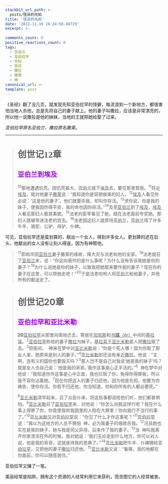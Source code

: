 ```yaml
---
stackbit_url_path: >-
  posts/怪异的先知
title: '怪异的先知'
date: '2011-11-19 16:24:58.48729'
excerpt: >-
  
comments_count: 0
positive_reactions_count: 0
tags: 
  - 亚伯兰
  - 亚伯拉罕
  - 先知
  - 圣经
  - 撒拉
  - 撒莱
  - 神
canonical_url: >-
template: post
---
```

<p>《圣经》翻了没几页，就发现先知亚伯拉罕的怪僻，每流浪到一个新地方，都很害怕当地人杀他，总是先将自己的妻子献上。他的妻子叫撒拉，应该是非常漂亮的，所以他一说撒拉是他的妹妹，当地的王就把她给娶了过来。</p>  <p><em>亚伯拉罕原名亚伯兰，撒拉原名撒莱。</em></p>  <hr />  <blockquote>   <h1><font face="黑体">创世记12章</font></h1>    <h2><font color="#9b00d3"><font style="font-weight: bold">亚伯兰到埃及</font></font></h2>    <p><sup>10</sup>那地遭遇饥荒。因饥荒甚大，<u>亚伯兰</u>就下<u>埃及</u>去，要在那里暂居。<sup>11</sup>将近<u>埃及</u>，就对他妻子<u>撒莱</u>说：“我知道你是容貌俊美的妇人。<sup>12</sup><u>埃及</u>人看见你必说：‘这是他的妻子’，他们就要杀我，却叫你存活。<sup>13</sup>求你说，你是我的妹子，使我因你得平安，我的命也因你存活。”<sup>14</sup>及至<u>亚伯兰</u>到了<u>埃及</u>，<u>埃及</u>人看见那妇人极其美貌。<sup>15</sup>法老的臣宰看见了她，就在法老面前夸奖她。那妇人就被带进法老的宫去。<sup>16</sup>法老因这妇人就厚待<u>亚伯兰</u>，<u>亚伯兰</u>得了许多牛羊、骆驼、公驴、母驴、仆婢。</p> </blockquote>  <p>可见，亚伯拉罕还是蛮划算的，献出一个女人，得到许多女人。更划算的还在后头，他献出的女人没有让别人得逞，因为有神帮他。</p>  <blockquote>   <p><sup>17</sup>耶和华因<u>亚伯兰</u>妻子撒莱的缘故，降大灾与法老和他的全家。<sup>18</sup>法老就召了<u>亚伯兰</u>来，说：“你这向我作的是什么事呢？为什么没有告诉我她是你的妻子？<sup>19</sup>为什么说她是你的妹子，以致我把她取来要作我的妻子？现在你的妻子在这里，可以带她走吧！”<sup>20</sup>于是法老吩咐人将<u>亚伯兰</u>和他妻子，并他所有的都送走了。</p> </blockquote>  <blockquote>   <h1><font style="font-weight: bold">创世记20章</font></h1>    <h2><font color="#9b00d3"><font style="font-weight: bold">亚伯拉罕和亚比米勒</font></font></h2>    <p><strong>20</strong><u>亚伯拉罕</u>从那里向南地迁去，寄居在<u>加低斯</u>和<u>书</u><a href="http://www.zdic.net/zd/zi/ZdicE7Zdic8FZdicA5.htm" target="_blank"><u>珥</u></a><u>（ěr）</u>中间的<u>基拉耳</u>。<sup>2</sup><u>亚伯拉罕</u>称他的妻子<u>撒拉</u>为妹子。<u>基拉耳</u>王<u>亚比米勒</u>差人把<u>撒拉</u>取了去。<sup>3</sup>但夜间，&#160; 神来在梦中对<u>亚比米勒</u>说：“你是个死人哪！因为你取了那女人来，她原来是别人的妻子。”<sup>4</sup><u>亚比米勒</u>却还没有亲近<u>撒拉</u>。他说：“主啊，连有义的国你也要毁灭吗？<sup>5</sup>那人岂不是自己对我说‘她是我的妹子’吗？就是女人也自己说：‘他是我的哥哥。’我作这事是心正手洁的。”<sup>6</sup>&#160; 神在梦中对他说：“我知道你作这事是心中正直，我也拦阻了你，免得你得罪我，所以我不容你沾着她。<sup>7</sup>现在你把这人的妻子归还他，因为他是先知，他要为你祷告，使你存活。你若不归还他，你当知道，你和你所有的人都必要死。”</p>    <p><sup>8</sup><u>亚比米勒</u>清早起来，召了众臣仆来，将这些事都说给他们听，他们都甚惧怕。<sup>9</sup><u>亚比米勒</u>召了<u>亚伯拉罕</u>来，对他说：“你怎么向我这样行呢？我在什么事上得罪了你，你竟使我和我国里的人陷在大罪里！你向我行不当行的事了。”<sup>10</sup><u>亚比米勒</u>又对<u>亚伯拉罕</u>说：“你见了什么才作这事呢？”<sup>11</sup><u>亚伯拉罕</u>说：“我以为这地方的人总不惧怕&#160; 神，必为我妻子的缘故杀我。<sup>12</sup>况且她也实在是我的妹子，她与我是同父异母，后来作了我的妻子。<sup>13</sup>当&#160; 神叫我离开你家漂流在外的时候，我对她说：‘我们无论走到什么地方，你可以对人说，他是我的哥哥，这就是待我的恩典了。’”<sup>14</sup><u>亚比米勒</u>把牛羊、仆婢赐给<u>亚伯拉罕</u>，又把他的妻子<u>撒拉</u>归还他。<sup>15</sup><u>亚比米勒</u>又说：“看哪，我的地都在你面前，你可以随意居住。”</p> </blockquote>  <p>亚伯拉罕又赚了一笔。</p>  <p>美丽经常是陷阱，拥有这个资源的人经常利用它来获利，而贪图它的人经常被害。</p>